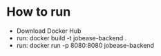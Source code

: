 # How to run

- Download Docker Hub
- run: docker build -t jobease-backend .
- run: docker run -p 8080:8080 jobease-backend
